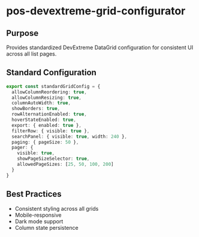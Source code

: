 # pos-devextreme-grid-configurator

## Purpose
Provides standardized DevExtreme DataGrid configuration for consistent UI across all list pages.

## Standard Configuration
```typescript
export const standardGridConfig = {
  allowColumnReordering: true,
  allowColumnResizing: true,
  columnAutoWidth: true,
  showBorders: true,
  rowAlternationEnabled: true,
  hoverStateEnabled: true,
  export: { enabled: true },
  filterRow: { visible: true },
  searchPanel: { visible: true, width: 240 },
  paging: { pageSize: 50 },
  pager: {
    visible: true,
    showPageSizeSelector: true,
    allowedPageSizes: [25, 50, 100, 200]
  }
}
```

## Best Practices
- Consistent styling across all grids
- Mobile-responsive
- Dark mode support
- Column state persistence
